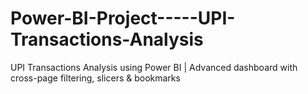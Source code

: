 # Power-BI-Project-----UPI-Transactions-Analysis
UPI Transactions Analysis using Power BI | Advanced dashboard with cross-page filtering, slicers &amp; bookmarks
